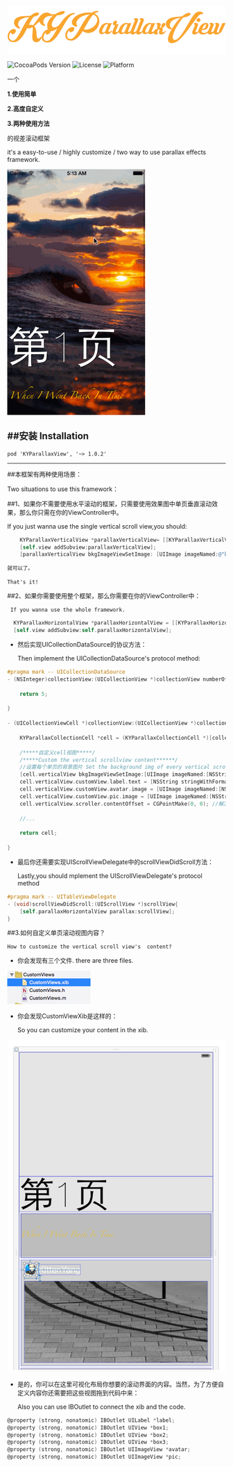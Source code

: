 
<p align="left" >
  <img src="logo.png" alt="KYParallaxView" title="KYParallaxView">
</p>


![CocoaPods Version](https://img.shields.io/badge/pod-v1.0.2-brightgreen.svg)
![License](https://img.shields.io/badge/license-MIT-blue.svg)
![Platform](https://img.shields.io/badge/platform-iOS-red.svg)




一个

**1.使用简单** 

**2.高度自定义**

**3.两种使用方法** 

的视差滚动框架 

it's a easy-to-use / highly customize / two way to use parallax effects framework.

![](parallax.gif)


##安装 Installation
---
`pod 'KYParallaxView', '~> 1.0.2'`

---


##本框架有两种使用场景：

Two situations to use this framework：

##1、如果你不需要使用水平滚动的框架，只需要使用效果图中单页垂直滚动效果，那么你只需在你的ViewController中。 


  If you just wanna use the single vertical scroll view,you should:

```objective-c
    KYParallaxVerticalView *parallaxVerticalView= [[KYParallaxVerticalView alloc]initWithFrame:self.view.frame];
    [self.view addSubview:parallaxVerticalView];
    [parallaxVerticalView bkgImageViewSetImage: [UIImage imageNamed:@"bkgImg@2x.jpg"]];// 指定背景图

```
    就可以了。

    That's it!



##2、如果你需要使用整个框架，那么你需要在你的ViewController中：

     If you wanna use the whole framework.

```objective-c
  KYParallaxHorizontalView *parallaxHorizontalView = [[KYParallaxHorizontalView alloc]initWithFrame:self.view.frame andCollectionDelegate:self];
  [self.view addSubview:self.parallaxHorizontalView];

```


- 然后实现UICollectionDataSource的协议方法： 

    Then implement the UICollectionDataSource's protocol method:

```objective-c
#pragma mark -- UICollectionDataSource
- (NSInteger)collectionView:(UICollectionView *)collectionView numberOfItemsInSection:(NSInteger)section{
    
    return 5;
    
}

- (UICollectionViewCell *)collectionView:(UICollectionView *)collectionView cellForItemAtIndexPath:(NSIndexPath *)indexPath{
    
    KYParallaxCollectionCell *cell = (KYParallaxCollectionCell *)[collectionView dequeueReusableCellWithReuseIdentifier:@"HorizontalParallexCell" forIndexPath:indexPath];

    /*****自定义cell视图*****/
    /*****Custom the vertical scrollview content******/
    //设置每个单页的背景图片 Set the background img of every vertical scrollview
    [cell.verticalView bkgImageViewSetImage:[UIImage imageNamed:[NSString stringWithFormat:@"bkgImg_%ld.jpg",(long)indexPath.item+1]]];
    cell.verticalView.customView.label.text = [NSString stringWithFormat:@"第%ld页",(long)indexPath.item+1];
    cell.verticalView.customView.avatar.image = [UIImage imageNamed:[NSString stringWithFormat:@"kitten_%ld",(long)indexPath.item+1]];
    cell.verticalView.customView.pic.image = [UIImage imageNamed:[NSString stringWithFormat:@"l%ld.jpg",indexPath.item+1]];
    cell.verticalView.scroller.contentOffset = CGPointMake(0, 0); //解决cell同时复用scrollview位置的bug  Fix resuing the contentOffset of cell
    
    //...
    
    return cell;
    
}

```


- 最后你还需要实现UIScrollViewDelegate中的scrollViewDidScroll方法： 

    Lastly,you should mplement the UIScrollViewDelegate's protocol method
```objective-c
#pragma mark -- UITableViewDelegate
- (void)scrollViewDidScroll:(UIScrollView *)scrollView{
    [self.parallaxHorizontalView parallax:scrollView];
}
```

##3.如何自定义单页滚动视图内容？

    How to customize the vertical scroll view's  content?

- 你会发现有三个文件. there are three files.

![](customView.png)

- 你会发现CustomViewXib是这样的：

  So you can customize your content in the xib.

![](customViewXib.png)


- 是的，你可以在这里可视化布局你想要的滚动界面的内容。当然，为了方便自定义内容你还需要把这些视图拖到代码中来：

  Also you can use IBOutlet to connect the xib and the code.

```objective-c
@property (strong, nonatomic) IBOutlet UILabel *label;
@property (strong, nonatomic) IBOutlet UIView *box1;
@property (strong, nonatomic) IBOutlet UIView *box2;
@property (strong, nonatomic) IBOutlet UIView *box3;
@property (strong, nonatomic) IBOutlet UIImageView *avatar;
@property (strong, nonatomic) IBOutlet UIImageView *pic;

```


